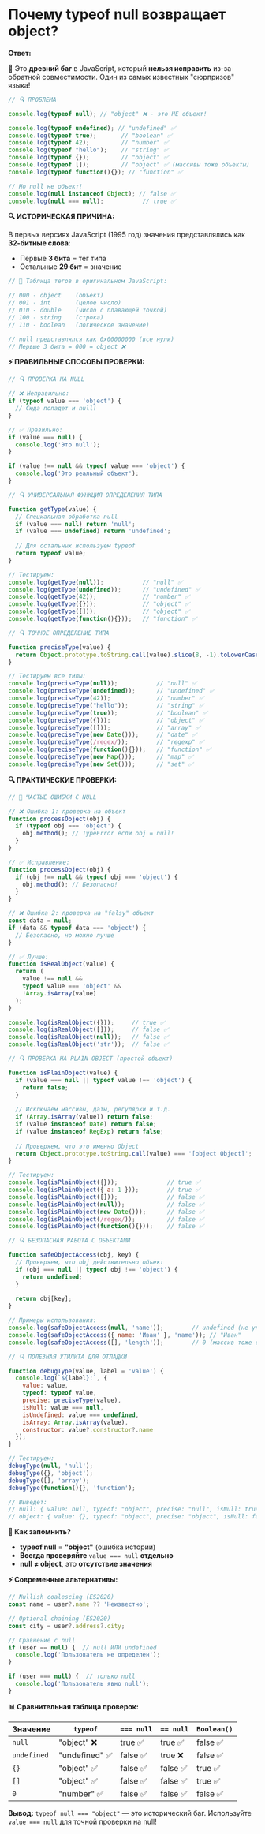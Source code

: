 # Почему typeof null возвращает object?

**Ответ:**

🎯 Это **древний баг** в JavaScript, который **нельзя исправить** из-за обратной совместимости. Один из самых известных "сюрпризов" языка!

```javascript
// 🔍 ПРОБЛЕМА

console.log(typeof null); // "object" ❌ - это НЕ объект!

console.log(typeof undefined); // "undefined" ✅
console.log(typeof true);       // "boolean" ✅  
console.log(typeof 42);         // "number" ✅
console.log(typeof "hello");    // "string" ✅
console.log(typeof {});         // "object" ✅
console.log(typeof []);         // "object" ✅ (массивы тоже объекты)
console.log(typeof function(){}); // "function" ✅

// Но null не объект!
console.log(null instanceof Object); // false ✅
console.log(null === null);           // true ✅
```

**🔍 ИСТОРИЧЕСКАЯ ПРИЧИНА:**

В первых версиях JavaScript (1995 год) значения представлялись как **32-битные слова**:

- Первые **3 бита** = тег типа  
- Остальные **29 бит** = значение

```javascript
// 🧠 Таблица тегов в оригинальном JavaScript:

// 000 - object    (объект)
// 001 - int       (целое число)  
// 010 - double    (число с плавающей точкой)
// 100 - string    (строка)
// 110 - boolean   (логическое значение)

// null представлялся как 0x00000000 (все нули)
// Первые 3 бита = 000 = object ❌
```

**⚡ ПРАВИЛЬНЫЕ СПОСОБЫ ПРОВЕРКИ:**

```javascript
// 🔍 ПРОВЕРКА НА NULL

// ❌ Неправильно:
if (typeof value === 'object') {
  // Сюда попадет и null! 
}

// ✅ Правильно:
if (value === null) {
  console.log('Это null');
}

if (value !== null && typeof value === 'object') {
  console.log('Это реальный объект');
}

// 🔍 УНИВЕРСАЛЬНАЯ ФУНКЦИЯ ОПРЕДЕЛЕНИЯ ТИПА

function getType(value) {
  // Специальная обработка null
  if (value === null) return 'null';
  if (value === undefined) return 'undefined';
  
  // Для остальных используем typeof
  return typeof value;
}

// Тестируем:
console.log(getType(null));           // "null" ✅
console.log(getType(undefined));      // "undefined" ✅
console.log(getType(42));             // "number" ✅
console.log(getType({}));             // "object" ✅
console.log(getType([]));             // "object" ✅
console.log(getType(function(){}));   // "function" ✅

// 🔍 ТОЧНОЕ ОПРЕДЕЛЕНИЕ ТИПА

function preciseType(value) {
  return Object.prototype.toString.call(value).slice(8, -1).toLowerCase();
}

// Тестируем все типы:
console.log(preciseType(null));           // "null" ✅
console.log(preciseType(undefined));      // "undefined" ✅
console.log(preciseType(42));             // "number" ✅
console.log(preciseType("hello"));        // "string" ✅
console.log(preciseType(true));           // "boolean" ✅
console.log(preciseType({}));             // "object" ✅
console.log(preciseType([]));             // "array" ✅
console.log(preciseType(new Date()));     // "date" ✅
console.log(preciseType(/regex/));        // "regexp" ✅
console.log(preciseType(function(){}));   // "function" ✅
console.log(preciseType(new Map()));      // "map" ✅
console.log(preciseType(new Set()));      // "set" ✅
```

**🔍 ПРАКТИЧЕСКИЕ ПРОВЕРКИ:**

```javascript
// 🚨 ЧАСТЫЕ ОШИБКИ С NULL

// ❌ Ошибка 1: проверка на объект
function processObject(obj) {
  if (typeof obj === 'object') {
    obj.method(); // TypeError если obj = null!
  }
}

// ✅ Исправление:
function processObject(obj) {
  if (obj !== null && typeof obj === 'object') {
    obj.method(); // Безопасно!
  }
}

// ❌ Ошибка 2: проверка на "falsy" объект
const data = null;
if (data && typeof data === 'object') {
  // Безопасно, но можно лучше
}

// ✅ Лучше:
function isRealObject(value) {
  return (
    value !== null &&
    typeof value === 'object' &&
    !Array.isArray(value)
  );
}

console.log(isRealObject({}));     // true ✅
console.log(isRealObject([]));     // false ✅
console.log(isRealObject(null));   // false ✅
console.log(isRealObject('str'));  // false ✅

// 🔍 ПРОВЕРКА НА PLAIN OBJECT (простой объект)

function isPlainObject(value) {
  if (value === null || typeof value !== 'object') {
    return false;
  }
  
  // Исключаем массивы, даты, регулярки и т.д.
  if (Array.isArray(value)) return false;
  if (value instanceof Date) return false;
  if (value instanceof RegExp) return false;
  
  // Проверяем, что это именно Object
  return Object.prototype.toString.call(value) === '[object Object]';
}

// Тестируем:
console.log(isPlainObject({}));              // true ✅
console.log(isPlainObject({ a: 1 }));        // true ✅
console.log(isPlainObject([]));              // false ✅
console.log(isPlainObject(null));            // false ✅
console.log(isPlainObject(new Date()));      // false ✅
console.log(isPlainObject(/regex/));         // false ✅
console.log(isPlainObject(function(){}));    // false ✅

// 🔍 БЕЗОПАСНАЯ РАБОТА С ОБЪЕКТАМИ

function safeObjectAccess(obj, key) {
  // Проверяем, что obj действительно объект
  if (obj === null || typeof obj !== 'object') {
    return undefined;
  }
  
  return obj[key];
}

// Примеры использования:
console.log(safeObjectAccess(null, 'name'));        // undefined (не упадет)
console.log(safeObjectAccess({ name: 'Иван' }, 'name')); // "Иван"
console.log(safeObjectAccess([], 'length'));        // 0 (массив тоже объект)

// 🔍 ПОЛЕЗНАЯ УТИЛИТА ДЛЯ ОТЛАДКИ

function debugType(value, label = 'value') {
  console.log(`${label}:`, {
    value: value,
    typeof: typeof value,
    precise: preciseType(value),
    isNull: value === null,
    isUndefined: value === undefined,
    isArray: Array.isArray(value),
    constructor: value?.constructor?.name
  });
}

// Тестируем:
debugType(null, 'null');
debugType({}, 'object');
debugType([], 'array');
debugType(function(){}, 'function');

// Выведет:
// null: { value: null, typeof: "object", precise: "null", isNull: true, ... }
// object: { value: {}, typeof: "object", precise: "object", isNull: false, ... }
```

**🧠 Как запомнить?**
- **typeof null** = **"object"** (ошибка истории) 
- **Всегда проверяйте** `value === null` **отдельно**
- **null ≠ object**, это **отсутствие значения**

**⚡ Современные альтернативы:**

```javascript
// Nullish coalescing (ES2020)
const name = user?.name ?? 'Неизвестно';

// Optional chaining (ES2020)  
const city = user?.address?.city;

// Сравнение с null
if (user == null) {  // null ИЛИ undefined
  console.log('Пользователь не определен');
}

if (user === null) {  // только null
  console.log('Пользователь явно null');
}
```

**📊 Сравнительная таблица проверок:**

| Значение | `typeof` | `=== null` | `== null` | `Boolean()` |
|----------|----------|------------|-----------|-------------|
| `null` | "object" ❌ | true ✅ | true ✅ | false ✅ |
| `undefined` | "undefined" ✅ | false ✅ | true ❌ | false ✅ |
| `{}` | "object" ✅ | false ✅ | false ✅ | true ✅ |
| `[]` | "object" ✅ | false ✅ | false ✅ | true ✅ |
| `0` | "number" ✅ | false ✅ | false ✅ | false ✅ |

**Вывод:**
`typeof null === "object"` — это исторический баг. Используйте `value === null` для точной проверки на null! 